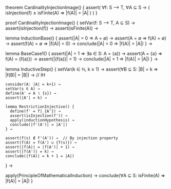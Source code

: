 theorem CardinalityInjectionImage() {
  assert(
    ∀f: S ⟶ T, ∀A ⊆ S → (
      isInjection(f) ∧ isFinite(A) ⇒
      |f(A)| = |A|
    )
  )
}

proof CardinalityInjectionImage() {
  setVar(f: S ⟶ T, A ⊆ S) →
  assert(isInjection(f)) →
  assert(isFinite(A)) →
  
  lemma InductionBase() {
    assert(|A| = 0 ⇒ A = ∅) →
    assert(A = ∅ ⇒ f(A) = ∅) →
    assert(f(A) = ∅ ⇒ |f(A)| = 0) →
    conclude(|A| = 0 ⇒ |f(A)| = |A|)
  } →

  lemma BaseCase1() {
    assert(|A| = 1 ⇒ ∃a ∈ S: A = {a}) →
    assert(A = {a} ⇒ f(A) = {f(a)}) →
    assert(|{f(a)}| = 1) →
    conclude(|A| = 1 ⇒ |f(A)| = |A|)
  } →

  lemma InductiveStep() {
    setVar(k ∈ ℕ, k ≥ 1) →
    assert(∀B ⊆ S: |B| = k ⇒ |f(B)| = |B|) →  // IH
    
    consider(A: |A| = k+1) →
    setVar(s ∈ A) →
    define(A' = A ∖ {s}) →
    assert(|A'| = k) →
    
    lemma RestrictionInjective() {
      define(f' = f|_{A'}) →
      assert(isInjection(f')) →
      apply(inductionHypothesis) →
      conclude(|f'(A')| = |A'|)
    } →
    
    assert(f(s) ∉ f'(A')) →  // By injection property
    assert(f(A) = f(A') ∪ {f(s)}) →
    assert(|f(A)| = |f(A')| + 1) →
    assert(|f(A')| = k) →
    conclude(|f(A)| = k + 1 = |A|)
  } →

  apply(PrincipleOfMathematicalInduction) →
  conclude(∀A ⊆ S: isFinite(A) ⇒ |f(A)| = |A|)
}